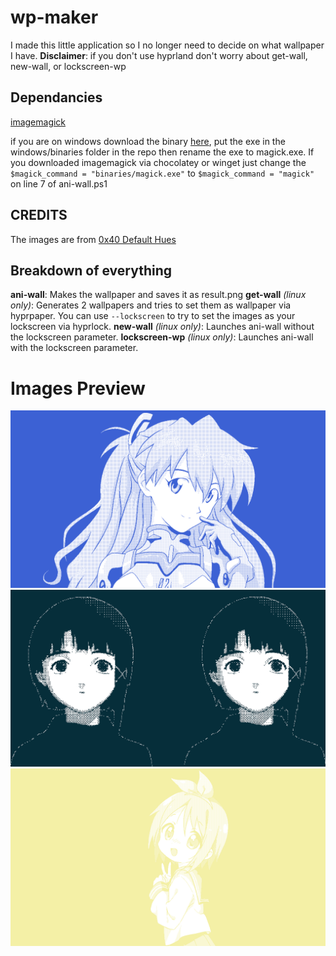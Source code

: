 # wp-maker
I made this little application so I no longer need to decide on what wallpaper I have.
**Disclaimer**: if you don't use hyprland don't worry about get-wall, new-wall, or lockscreen-wp

## Dependancies
[imagemagick](https://imagemagick.org/script/download.php)

if you are on windows download the binary [here](https://imagemagick.org/script/download.php#windows), put the exe in the windows/binaries folder in the repo then rename the exe to magick.exe. If you downloaded imagemagick via chocolatey or winget just change the `$magick_command = "binaries/magick.exe"` to `$magick_command = "magick"` on line 7 of ani-wall.ps1

## CREDITS
The images are from [0x40 Default Hues](https://github.com/mon/0x40-web)

## Breakdown of everything
**ani-wall**: Makes the wallpaper and saves it as result.png
**get-wall** *(linux only)*: Generates 2 wallpapers and tries to set them as wallpaper via hyprpaper. You can use `--lockscreen` to try to set the images as your lockscreen via hyprlock.
**new-wall** *(linux only)*: Launches ani-wall without the lockscreen parameter.
**lockscreen-wp** *(linux only)*: Launches ani-wall with the lockscreen parameter.
# Images Preview
![image info](./readme-assets/12.png)
![image info](./readme-assets/7.png)
![image info](./readme-assets/10.png)
